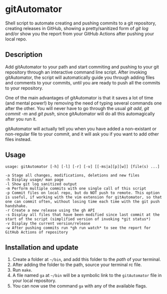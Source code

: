 # gitAutomator
Shell script to automate creating and pushing commits to a git repository, creating releases in GitHub, showing a pretty/sanitized form of *git log* and/or show you the report from your GitHub Actions after pushing your local repo.

## Description
Add gitAutomator to your path and start commiting and pushing to your git repository through an interactive command line script. After invoking gitAutomator, the script will automatically guide you through adding files and comments to your commits, until you are ready to push all the commits to your repository.

One of the main advantages of gitAutomator is that it saves a lot of time (and mental power!) by removing the need of typing several commands one after the other. You will never have to go through the usual _git add_, _git commit -m_ and _git push_, since gitAutomator will do all this automagically after you run it.

gitAutomator will actually tell you when you have added a non-existant or non-regular file to your commit, and it will ask you if you want to add other files instead.

## Usage
```
usage: gitAutomator [-h] [-l] [-r] [-v] [[-ms|a][p][w]] [file(s) ...] 

-a Stage all changes, modifications, deletions and new files
-h Display usage/ man page
-l Show git log sanitized output
-m Perform multiple commits with one single call of this script
-p Commit files on local repo, but do NOT push to remote. This option is useful, if working with the vim extension for gitAutomator, so that one can commit often, without losing time each time with the git push handshake.
-r Create a new release using the gh API
-s Display all files that have been modified since last commit at the start of the script (simplified version of invoking *git status*)
-v Display the current version/release
-w After pushing commits run *gh run watch* to see the report for GitHub Actions of repository

```

## Installation and update
1. Create a folder at `~/bin`, and add this folder to the _path_ of your terminal.
2. After adding the folder to the path, source your terminal rc file.
3. Run `make`.
4. A file named `ga` at `~/bin` will be a symbolic link to the `gitAutomator` file in your local repository.
5. You can now use the command `ga` with any of the available flags.

